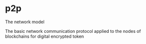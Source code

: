 # p2p
The network model 

The basic network communication protocol applied to the nodes of blockchains for digital encrypted token
